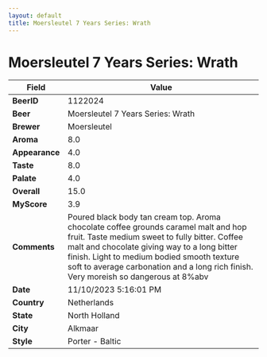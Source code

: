 ```yaml
---
layout: default
title: Moersleutel 7 Years Series: Wrath
---
```


# Moersleutel 7 Years Series: Wrath

| Field         | Value     |
|---------------|-----------|
| **BeerID** | 1122024 |
| **Beer** | Moersleutel 7 Years Series: Wrath |
| **Brewer** | Moersleutel |
| **Aroma** | 8.0 |
| **Appearance** | 4.0 |
| **Taste** | 8.0 |
| **Palate** | 4.0 |
| **Overall** | 15.0 |
| **MyScore** | 3.9 |
| **Comments** | Poured black body tan cream top. Aroma chocolate coffee grounds caramel malt and hop fruit. Taste medium sweet to fully bitter. Coffee malt and chocolate giving way to a long bitter finish. Light to medium bodied smooth texture soft to average carbonation and a long rich finish. Very moreish so dangerous at 8%abv |
| **Date** | 11/10/2023 5:16:01 PM |
| **Country** | Netherlands |
| **State** | North Holland |
| **City** | Alkmaar |
| **Style** | Porter - Baltic |
